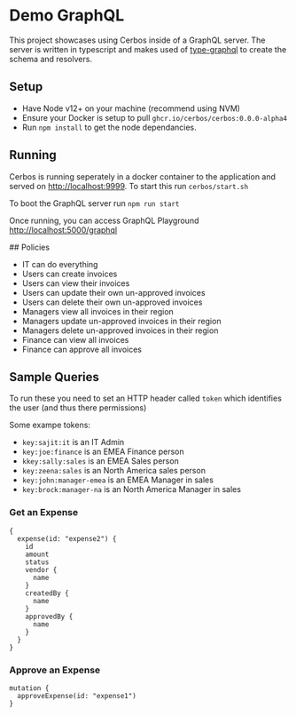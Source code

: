 # Demo GraphQL

This project showcases using Cerbos inside of a GraphQL server. The server is written in typescript and makes used of [type-graphql](https://typegraphql.com/) to create the schema and resolvers.

## Setup

- Have Node v12+ on your machine (recommend using NVM)
- Ensure your Docker is setup to pull `ghcr.io/cerbos/cerbos:0.0.0-alpha4`
- Run `npm install` to get the node dependancies.

## Running

Cerbos is running seperately in a docker container to the application and served on [http://localhost:9999](http://localhost:9999). To start this run `cerbos/start.sh`

To boot the GraphQL server run `npm run start`

Once running, you can access GraphQL Playground [http://localhost:5000/graphql](http://localhost:5000/graphql)

## Policies

- IT can do everything
- Users can create invoices
- Users can view their invoices
- Users can update their own un-approved invoices
- Users can delete their own un-approved invoices
- Managers view all invoices in their region
- Managers update un-approved invoices in their region
- Managers delete un-approved invoices in their region
- Finance can view all invoices
- Finance can approve all invoices

## Sample Queries
To run these you need to set an HTTP header called `token` which identifies the user (and thus there permissions)

Some exampe tokens:
- `key:sajit:it` is an IT Admin
- `key:joe:finance` is an EMEA Finance person
- `kkey:sally:sales` is an EMEA Sales person
- `key:zeena:sales` is an North America sales person
- `key:john:manager-emea` is an EMEA Manager in sales
- `key:brock:manager-na` is an North America Manager in sales

### Get an Expense

```
{
  expense(id: "expense2") {
    id
    amount
    status
    vendor {
      name
    }
    createdBy {
      name
    }
    approvedBy {
      name
    }
  }
}
```

### Approve an Expense
```
mutation {
  approveExpense(id: "expense1")
}
```
